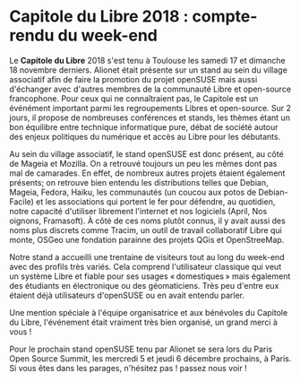 Capitole du Libre 2018 : compte-rendu du week-end
=================================================

Le **Capitole du Libre** 2018 s'est tenu à Toulouse les samedi 17 et dimanche 18 novembre derniers.
Alionet était présente sur un stand au sein du village associatif afin de faire la promotion du projet openSUSE mais aussi d'échanger avec d'autres membres de la communauté Libre et open-source francophone.
Pour ceux qui ne connaîtraient pas, le Capitole est un événément important parmi les regroupements Libres et open-source. Sur 2 jours, il propose de nombreuses conférences et stands, les thèmes étant un bon équilibre entre technique informatique pure, débat de société autour des enjeux politiques du numérique et accès au Libre pour les débutants.

Au sein du village associatif, le stand openSUSE est donc présent, au côté de Mageia et Mozilla. On a retrouvé toujours un peu les mêmes dont pas mal de camarades.
En effet, de nombreux autres projets étaient également présents; on retrouve bien entendu les distributions telles que Debian, Mageia, Fedora, Haiku, les communautés (un coucou aux potos de Debian-Facile) et les associations qui portent le fer pour défendre, au quotidien, notre capacité d'utiliser librement l'internet et nos logiciels (April, Nos oignons, Framasoft). À côté de ces noms plutôt connus, il y avait aussi des noms plus discrets comme Tracim, un outil de travail collaboratif Libre qui monte, OSGeo une fondation parainne des projets QGis et OpenStreeMap.

Notre stand a accueilli une trentaine de visiteurs tout au long du week-end avec des profils très variés. Cela comprend l'utilisateur classique qui veut un système Libre et fiable pour ses usages « domestiques » mais également des étudiants en électronique ou des géomaticiens. Très peu d'entre eux étaient déjà utilisateurs d'openSUSE ou en avait entendu parler.

Une mention spéciale à l'équipe organisatrice et aux bénévoles du Capitole du Libre, l'événement était vraiment très bien organisé, un grand merci à vous !

Pour le prochain stand openSUSE tenu par Alionet se sera lors du Paris Open Source Summit, les mercredi 5 et jeudi 6 décembre prochains, à Paris.
Si vous êtes dans les parages, n'hésitez pas ! passez nous voir !
